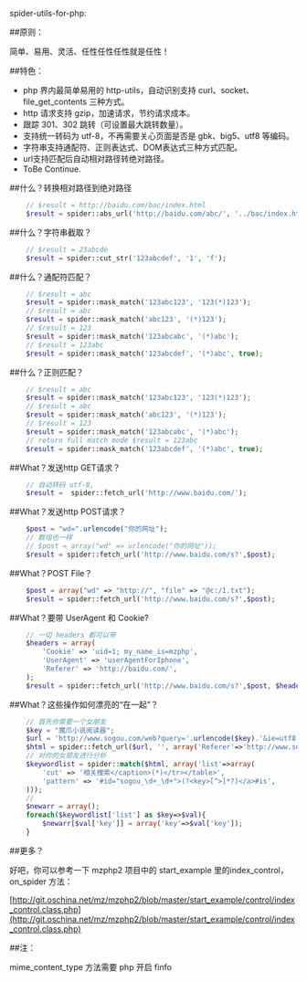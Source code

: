 spider-utils-for-php:

##原则：

简单、易用、灵活、任性任性任性就是任性！


##特色：

- php 界内最简单易用的 http-utils，自动识别支持 curl、socket、file_get_contents 三种方式。
- http 请求支持 gzip，加速请求，节约请求成本。
- 跟踪 301、302 跳转（可设置最大跳转数量）。
- 支持统一转码为 utf-8，不再需要关心页面是否是 gbk、big5、utf8 等编码。
- 字符串支持通配符、正则表达式、DOM表达式三种方式匹配。
- url支持匹配后自动相对路径转绝对路径。
- ToBe Continue.

##什么？转换相对路径到绝对路径
```php
	// $result = http://baidu.com/bac/index.html
	$result = spider::abs_url('http://baidu.com/abc/', '../bac/index.html');
```

##什么？字符串截取？
```php
	// $result = 23abcde
	$result = spider::cut_str('123abcdef', '1', 'f');
```

##什么？通配符匹配？
```php
	// $result = abc
	$result = spider::mask_match('123abc123', '123(*)123');
	// $result = abc
	$result = spider::mask_match('abc123', '(*)123');
	// $result = 123
	$result = spider::mask_match('123abcabc', '(*)abc');
	// $result = 123abc
	$result = spider::mask_match('123abcdef', '(*)abc', true);
```


##什么？正则匹配？
```php
	// $result = abc
	$result = spider::mask_match('123abc123', '123(*)123');
	// $result = abc
	$result = spider::mask_match('abc123', '(*)123');
	// $result = 123
	$result = spider::mask_match('123abcabc', '(*)abc');
	// return full match mode $result = 123abc
	$result = spider::mask_match('123abcdef', '(*)abc', true);
```


##What？发送http GET请求？ 
```php
    // 自动转码 utf-8, 
    $result =  spider::fetch_url('http://www.baidu.com/');
```

##What？发送http POST请求？

```php
	$post = "wd=".urlencode("你的网址"); 
    // 数组也一样
	// $post = array("wd" => urlencode("你的网址"));
    $result = spider::fetch_url('http://www.baidu.com/s?',$post);
```


##What？POST File？

```php
    $post = array("wd" => "http://", "file" => "@c:/1.txt");
    $result = spider::fetch_url('http://www.baidu.com/s?',$post);
```

##What？要带 UserAgent 和 Cookie? 

```php
	// 一切 headers 都可以带
	$headers = array(
		'Cookie' => 'uid=1; my_name_is=mzphp',
		'UserAgent' => 'userAgentForIphone',
		'Referer' => 'http://baidu.com/',
	);
    $result = spider::fetch_url('http://www.baidu.com/s?',$post, $headers);
```


##What？这些操作如何漂亮的“在一起”？


```php
	// 首先你需要一个女朋友
	$key = "魔爪小说阅读器";
	$url = 'http://www.sogou.com/web?query='.urlencode($key).'&ie=utf8';
	$html = spider::fetch_url($url, '', array('Referer'=>'http://www.sogou.com/'));
	// 对你的女朋友进行分析
	$keywordlist = spider::match($html, array('list'=>array(
		'cut' => '相关搜索</caption>(*)</tr></table>',
		'pattern' => '#id="sogou_\d+_\d+">(?<key>[^>]*?)</a>#is',
	)));
	//
	$newarr = array();
	foreach($keywordlist['list'] as $key=>$val){
		$newarr[$val['key']] = array('key'=>$val['key']);
	}
```

##更多？

好吧，你可以参考一下 mzphp2 项目中的 start_example 里的index_control，on_spider 方法：

[http://git.oschina.net/mz/mzphp2/blob/master/start_example/control/index_control.class.php](http://git.oschina.net/mz/mzphp2/blob/master/start_example/control/index_control.class.php)

##注：

mime_content_type 方法需要 php 开启 finfo